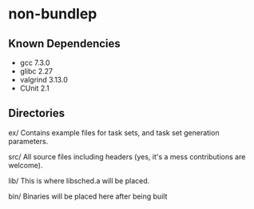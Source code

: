 # non-bundlep

## Known Dependencies
- gcc		7.3.0
- glibc		2.27
- valgrind	3.13.0
- CUnit		2.1

## Directories
ex/
    Contains example files for task sets, and task set generation
    parameters.

src/
    All source files including headers (yes, it's a mess
    contributions are welcome).

lib/
    This is where libsched.a will be placed.

bin/
    Binaries will be placed here after being built
